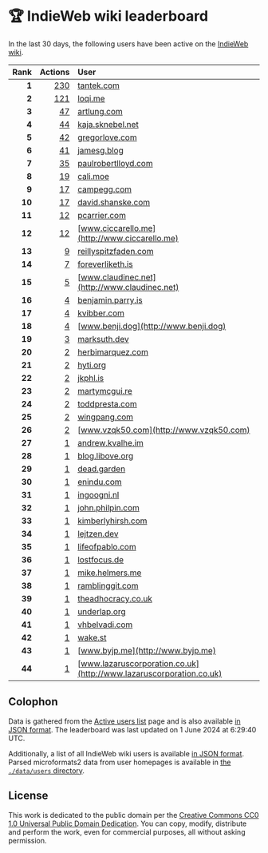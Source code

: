 # 🏆 IndieWeb wiki leaderboard

In the last 30 days, the following users have been active on the [IndieWeb wiki](https://indieweb.org).

| Rank | Actions | User |
|-----:|--------:|:-----|
| **1** | [230](https://indieweb.org/Special:Contributions/Tantek.com) | [tantek.com](http://tantek.com) |
| **2** | [121](https://indieweb.org/Special:Contributions/Loqi.me) | [loqi.me](http://loqi.me) |
| **3** | [47](https://indieweb.org/Special:Contributions/Artlung.com) | [artlung.com](http://artlung.com) |
| **4** | [44](https://indieweb.org/Special:Contributions/Kaja.sknebel.net) | [kaja.sknebel.net](http://kaja.sknebel.net) |
| **5** | [42](https://indieweb.org/Special:Contributions/Gregorlove.com) | [gregorlove.com](http://gregorlove.com) |
| **6** | [41](https://indieweb.org/Special:Contributions/Jamesg.blog) | [jamesg.blog](http://jamesg.blog) |
| **7** | [35](https://indieweb.org/Special:Contributions/Paulrobertlloyd.com) | [paulrobertlloyd.com](http://paulrobertlloyd.com) |
| **8** | [19](https://indieweb.org/Special:Contributions/Cali.moe) | [cali.moe](http://cali.moe) |
| **9** | [17](https://indieweb.org/Special:Contributions/Campegg.com) | [campegg.com](http://campegg.com) |
| **10** | [17](https://indieweb.org/Special:Contributions/David.shanske.com) | [david.shanske.com](http://david.shanske.com) |
| **11** | [12](https://indieweb.org/Special:Contributions/Pcarrier.com) | [pcarrier.com](http://pcarrier.com) |
| **12** | [12](https://indieweb.org/Special:Contributions/Www.ciccarello.me) | [www.ciccarello.me](http://www.ciccarello.me) |
| **13** | [9](https://indieweb.org/Special:Contributions/Reillyspitzfaden.com) | [reillyspitzfaden.com](http://reillyspitzfaden.com) |
| **14** | [7](https://indieweb.org/Special:Contributions/Foreverliketh.is) | [foreverliketh.is](http://foreverliketh.is) |
| **15** | [5](https://indieweb.org/Special:Contributions/Www.claudinec.net) | [www.claudinec.net](http://www.claudinec.net) |
| **16** | [4](https://indieweb.org/Special:Contributions/Benjamin.parry.is) | [benjamin.parry.is](http://benjamin.parry.is) |
| **17** | [4](https://indieweb.org/Special:Contributions/Kvibber.com) | [kvibber.com](http://kvibber.com) |
| **18** | [4](https://indieweb.org/Special:Contributions/Www.benji.dog) | [www.benji.dog](http://www.benji.dog) |
| **19** | [3](https://indieweb.org/Special:Contributions/Marksuth.dev) | [marksuth.dev](http://marksuth.dev) |
| **20** | [2](https://indieweb.org/Special:Contributions/Herbimarquez.com) | [herbimarquez.com](http://herbimarquez.com) |
| **21** | [2](https://indieweb.org/Special:Contributions/Hyti.org) | [hyti.org](http://hyti.org) |
| **22** | [2](https://indieweb.org/Special:Contributions/Jkphl.is) | [jkphl.is](http://jkphl.is) |
| **23** | [2](https://indieweb.org/Special:Contributions/Martymcgui.re) | [martymcgui.re](http://martymcgui.re) |
| **24** | [2](https://indieweb.org/Special:Contributions/Toddpresta.com) | [toddpresta.com](http://toddpresta.com) |
| **25** | [2](https://indieweb.org/Special:Contributions/Wingpang.com) | [wingpang.com](http://wingpang.com) |
| **26** | [2](https://indieweb.org/Special:Contributions/Www.vzqk50.com) | [www.vzqk50.com](http://www.vzqk50.com) |
| **27** | [1](https://indieweb.org/Special:Contributions/Andrew.kvalhe.im) | [andrew.kvalhe.im](http://andrew.kvalhe.im) |
| **28** | [1](https://indieweb.org/Special:Contributions/Blog.libove.org) | [blog.libove.org](http://blog.libove.org) |
| **29** | [1](https://indieweb.org/Special:Contributions/Dead.garden) | [dead.garden](http://dead.garden) |
| **30** | [1](https://indieweb.org/Special:Contributions/Enindu.com) | [enindu.com](http://enindu.com) |
| **31** | [1](https://indieweb.org/Special:Contributions/Ingoogni.nl) | [ingoogni.nl](http://ingoogni.nl) |
| **32** | [1](https://indieweb.org/Special:Contributions/John.philpin.com) | [john.philpin.com](http://john.philpin.com) |
| **33** | [1](https://indieweb.org/Special:Contributions/Kimberlyhirsh.com) | [kimberlyhirsh.com](http://kimberlyhirsh.com) |
| **34** | [1](https://indieweb.org/Special:Contributions/Lejtzen.dev) | [lejtzen.dev](http://lejtzen.dev) |
| **35** | [1](https://indieweb.org/Special:Contributions/Lifeofpablo.com) | [lifeofpablo.com](http://lifeofpablo.com) |
| **36** | [1](https://indieweb.org/Special:Contributions/Lostfocus.de) | [lostfocus.de](http://lostfocus.de) |
| **37** | [1](https://indieweb.org/Special:Contributions/Mike.helmers.me) | [mike.helmers.me](http://mike.helmers.me) |
| **38** | [1](https://indieweb.org/Special:Contributions/Ramblinggit.com) | [ramblinggit.com](http://ramblinggit.com) |
| **39** | [1](https://indieweb.org/Special:Contributions/Theadhocracy.co.uk) | [theadhocracy.co.uk](http://theadhocracy.co.uk) |
| **40** | [1](https://indieweb.org/Special:Contributions/Underlap.org) | [underlap.org](http://underlap.org) |
| **41** | [1](https://indieweb.org/Special:Contributions/Vhbelvadi.com) | [vhbelvadi.com](http://vhbelvadi.com) |
| **42** | [1](https://indieweb.org/Special:Contributions/Wake.st) | [wake.st](http://wake.st) |
| **43** | [1](https://indieweb.org/Special:Contributions/Www.byjp.me) | [www.byjp.me](http://www.byjp.me) |
| **44** | [1](https://indieweb.org/Special:Contributions/Www.lazaruscorporation.co.uk) | [www.lazaruscorporation.co.uk](http://www.lazaruscorporation.co.uk) |


## Colophon

Data is gathered from the [Active users list](https://indieweb.org/Special:ActiveUsers) page and is also available [in JSON format](https://github.com/jgarber623/indieweb-wiki-leaderboard/blob/main/data/leaderboard.json). The leaderboard was last updated on 1 June 2024 at 6:29:40 UTC.

Additionally, a list of all IndieWeb wiki users is available [in JSON format](https://github.com/jgarber623/indieweb-wiki-leaderboard/blob/main/data/users.json). Parsed microformats2 data from user homepages is available in [the `./data/users` directory](https://github.com/jgarber623/indieweb-wiki-leaderboard/blob/main/data/users).

## License

This work is dedicated to the public domain per the [Creative Commons CC0 1.0 Universal Public Domain Dedication](https://creativecommons.org/publicdomain/zero/1.0/). You can copy, modify, distribute and perform the work, even for commercial purposes, all without asking permission.
